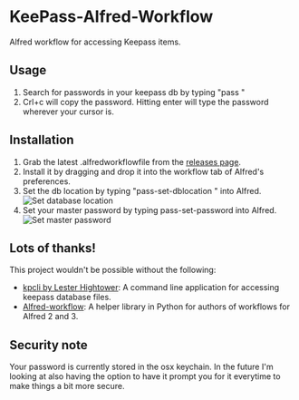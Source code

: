 # KeePass-Alfred-Workflow
Alfred workflow for accessing Keepass items.

## Usage

1. Search for passwords in your keepass db by typing "pass <search-term>"
2. Crl+c will copy the password. Hitting enter will type the password wherever your cursor is.

## Installation

1. Grab the latest .alfredworkflowfile from the [releases page](https://github.com/karsai5/KeePass-Alfred-Workflow/releases).
2. Install it by dragging and drop it into the workflow tab of Alfred's preferences.
3. Set the db location by typing "pass-set-dblocation <database location>" into Alfred.
![Set database location](https://github.com/karsai5/KeePass-Alfred-Workflow/blob/images/set-db.png?raw=true)
4. Set your master password by typing pass-set-password <password> into Alfred.
![Set master password](https://github.com/karsai5/KeePass-Alfred-Workflow/blob/images/set-password.png?raw=true)

## Lots of thanks!
This project wouldn't be possible without the following:

- [kpcli by Lester Hightower](http://kpcli.sourceforge.net/): A command line application for accessing keepass database files.
- [Alfred-workflow](https://github.com/deanishe/alfred-workflow): A helper library in Python for authors of workflows for Alfred 2 and 3.

## Security note
Your password is currently stored in the osx keychain. In the future I'm looking at also having the option to have it prompt you for it everytime to make things a bit more secure. 
